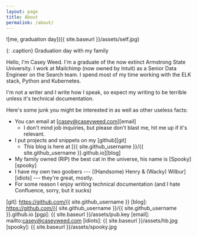 ```yaml
---
layout: page
title: About
permalink: /about/
---
```


![me, graduation day]({{ site.baseurl }}/assets/self.jpg)

{: .caption}
Graduation day with my family

Hello, I'm Casey Weed. I'm a graduate of the now extinct Armstrong State University. I work at Mailchimp (now owned by Intuit) as a Senior Data Engineer on the Search team. I spend most of my time working with the ELK stack, Python and Kubernetes.

I'm not a writer and I write how I speak, so expect my writing to be terrible unless it's technical documentation.

Here's some junk you might be interested in as well as other useless facts:

* You can email at [casey@caseyweed.com][email]
    * I don't mind job inquiries, but please don't blast me, hit me up if it's relevant.
* I put projects and snippets on my [github][git]
    * This blog is here at [{{ site.github_username }}/{{ site.github_username }}.github.io][blog]
* My family owned (RIP) the best cat in the universe, his name is [Spooky][spooky]
* I have my own two goobers --- [(Handsome) Henry & (Wacky) Wilbur][idiots] --- they're great, mostly.
* For some reason I enjoy writing technical documentation (and I hate Confluence, sorry, but it sucks)

[git]: https://github.com/{{ site.github_username }}
[blog]: https://github.com/{{ site.github_username }}/{{ site.github_username }}.github.io
[pgp]: {{ site.baseurl }}/assets/pub.key
[email]: mailto:casey@caseyweed.com
[idiots]: {{ site.baseurl }}/assets/hb.jpg
[spooky]: {{ site.baseurl }}/assets/spooky.jpg

